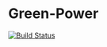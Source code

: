 # Green-Power
[![Build Status](https://travis-ci.org/edvinnn/Green-Power.svg?branch=master)](https://travis-ci.org/edvinnn/Green-Power)
